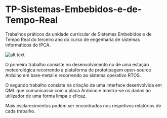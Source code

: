 # TP-Sistemas-Embebidos-e-de-Tempo-Real

Trabalhos práticos da unidade curricular de Sistemas Embebidos e de Tempo Real do terceiro ano do curso de engenharia de sistemas informáticos do IPCA.

![alt text](https://i.imgur.com/rgoh9Wq.png)

O primeiro trabalho consiste no desenvolvimento no de uma estação meteorológica recorrendo a plataforma de prototipagem open-source Arduino em bare-metal e recorrendo ao sistema operativo RTOS.

O segundo trabalho consiste na criação de uma interface desenvolvida em QML que comunicasse com a placa Arduíno e mostra-se os dados ao utilizador de uma forma limpa e eficaz.

Mais esclarecimentos podem ser encontrados nos respetivos relatórios de cada trabalho.


